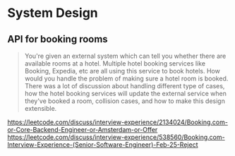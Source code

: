 # System Design

## API for booking rooms
> You're given an external system which can tell you whether there are available rooms at a hotel. Multiple hotel booking services like Booking, Expedia, etc are all using this service to book hotels. How would you handle the problem of making sure a hotel room is booked.
There was a lot of discussion about handling different type of cases, how the hotel booking services will update the external service when they've booked a room, collision cases, and how to make this design extensible.


https://leetcode.com/discuss/interview-experience/2134024/Booking.com-or-Core-Backend-Engineer-or-Amsterdam-or-Offer
https://leetcode.com/discuss/interview-experience/538560/Booking.com-Interview-Experience-(Senior-Software-Engineer)-Feb-25-Reject